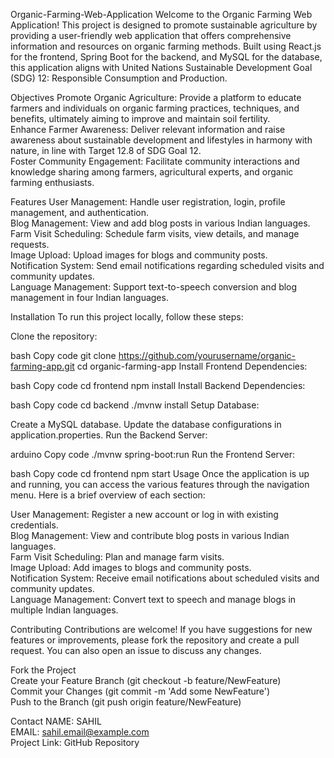 Organic-Farming-Web-Application
Welcome to the Organic Farming Web Application! This project is designed to promote sustainable agriculture by providing a user-friendly web application that offers comprehensive information and resources on organic farming methods. Built using React.js for the frontend, Spring Boot for the backend, and MySQL for the database, this application aligns with United Nations Sustainable Development Goal (SDG) 12: Responsible Consumption and Production.

Objectives
Promote Organic Agriculture: Provide a platform to educate farmers and individuals on organic farming practices, techniques, and benefits, ultimately aiming to improve and maintain soil fertility.<br />
Enhance Farmer Awareness: Deliver relevant information and raise awareness about sustainable development and lifestyles in harmony with nature, in line with Target 12.8 of SDG Goal 12.<br />
Foster Community Engagement: Facilitate community interactions and knowledge sharing among farmers, agricultural experts, and organic farming enthusiasts.<br />

Features
User Management: Handle user registration, login, profile management, and authentication.<br />
Blog Management: View and add blog posts in various Indian languages.<br />
Farm Visit Scheduling: Schedule farm visits, view details, and manage requests.<br />
Image Upload: Upload images for blogs and community posts.<br />
Notification System: Send email notifications regarding scheduled visits and community updates.<br />
Language Management: Support text-to-speech conversion and blog management in four Indian languages.<br />

Installation
To run this project locally, follow these steps:

Clone the repository:

bash
Copy code
git clone https://github.com/yourusername/organic-farming-app.git
cd organic-farming-app
Install Frontend Dependencies:

bash
Copy code
cd frontend
npm install
Install Backend Dependencies:

bash
Copy code
cd backend
./mvnw install
Setup Database:

Create a MySQL database.
Update the database configurations in application.properties.
Run the Backend Server:

arduino
Copy code
./mvnw spring-boot:run
Run the Frontend Server:

bash
Copy code
cd frontend
npm start
Usage
Once the application is up and running, you can access the various features through the navigation menu. Here is a brief overview of each section:

User Management: Register a new account or log in with existing credentials.<br />
Blog Management: View and contribute blog posts in various Indian languages.<br />
Farm Visit Scheduling: Plan and manage farm visits.<br />
Image Upload: Add images to blogs and community posts.<br />
Notification System: Receive email notifications about scheduled visits and community updates.<br />
Language Management: Convert text to speech and manage blogs in multiple Indian languages.<br />

Contributing
Contributions are welcome! If you have suggestions for new features or improvements, please fork the repository and create a pull request. You can also open an issue to discuss any changes.

Fork the Project<br />
Create your Feature Branch (git checkout -b feature/NewFeature)<br />
Commit your Changes (git commit -m 'Add some NewFeature')<br />
Push to the Branch (git push origin feature/NewFeature)<br />

Contact
NAME: SAHIL <br />
EMAIL: sahil.email@example.com<br />
Project Link: GitHub Repository
